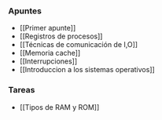 ### Apuntes

- [[Primer apunte]]
- [[Registros de procesos]]
- [[Técnicas de comunicación de I,O]]
- [[Memoria cache]]
- [[Interrupciones]]
- [[Introduccion a los sistemas operativos]]
### Tareas
- [[Tipos de RAM y ROM]]